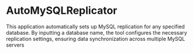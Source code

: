 # AutoMySQLReplicator
This application automatically sets up MySQL replication for any specified database. By inputting a database name, the tool configures the necessary replication settings, ensuring data synchronization across multiple MySQL servers
